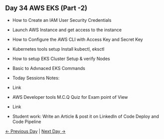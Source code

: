 ## Day 34 AWS EKS (Part -2)

 - How to Create an IAM User Security Credentials
 - Launch AWS Instance and get access to the instance
 - How to Configure the AWS CLI with Access Key and Secret Key
 - Kubernetes tools setup Install kubectl, eksctl
 - How to setup EKS Cluster Setup & verify Nodes
 - Basic to Advnaced EKS Commands

 
  - Today Sessions Notes:
  - Link
  - AWS Developer tools M.C.Q Quiz for Exam point of View
  - Link

  - Student work: Write an Article & post it on LinkedIn of Code Deploy and Code Pipeline

 [← Previous Day](../day33/README.md) | [Next Day →](../day35/README.md)
